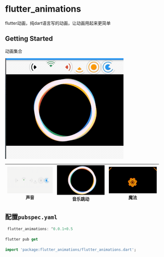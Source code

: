 # flutter_animations

flutter动画，纯dart语言写的动画，让动画用起来更简单

## Getting Started

动画集合

![](img/flutter_animations.gif)

|![](img/sound.gif)  声音| ![](img/spin.gif) 音乐跳动|![](img/02.gif) 魔法|
|:-:|:-:|:-:|



## 配置`pubspec.yaml`

```dart
 flutter_animations: ^0.0.1+0.5
 
flutter pub get 

import 'package:flutter_animations/flutter_animations.dart';

```



